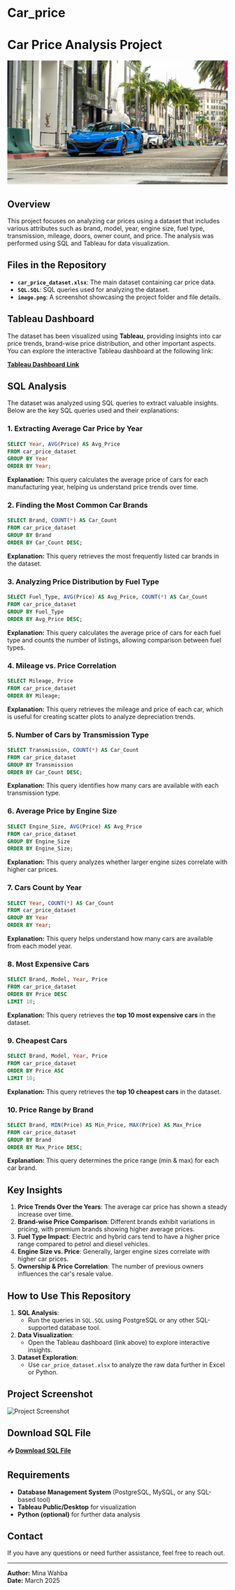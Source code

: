 # Car_price
# Car Price Analysis Project

![Project Screenshot](2021-acura-nsx-los-angeles-cars-and-coffee-137.webp)

## Overview
This project focuses on analyzing car prices using a dataset that includes various attributes such as brand, model, year, engine size, fuel type, transmission, mileage, doors, owner count, and price. The analysis was performed using SQL and Tableau for data visualization.

## Files in the Repository
- **`car_price_dataset.xlsx`**: The main dataset containing car price data.
- **`SQL.SQL`**: SQL queries used for analyzing the dataset.
- **`image.png`**: A screenshot showcasing the project folder and file details.

## Tableau Dashboard
The dataset has been visualized using **Tableau**, providing insights into car price trends, brand-wise price distribution, and other important aspects. You can explore the interactive Tableau dashboard at the following link:

**[Tableau Dashboard Link](ADD_YOUR_TABLEAU_LINK_HERE)**

## SQL Analysis
The dataset was analyzed using SQL queries to extract valuable insights. Below are the key SQL queries used and their explanations:

### 1. Extracting Average Car Price by Year
```sql
SELECT Year, AVG(Price) AS Avg_Price
FROM car_price_dataset
GROUP BY Year
ORDER BY Year;
```
**Explanation:** This query calculates the average price of cars for each manufacturing year, helping us understand price trends over time.

### 2. Finding the Most Common Car Brands
```sql
SELECT Brand, COUNT(*) AS Car_Count
FROM car_price_dataset
GROUP BY Brand
ORDER BY Car_Count DESC;
```
**Explanation:** This query retrieves the most frequently listed car brands in the dataset.

### 3. Analyzing Price Distribution by Fuel Type
```sql
SELECT Fuel_Type, AVG(Price) AS Avg_Price, COUNT(*) AS Car_Count
FROM car_price_dataset
GROUP BY Fuel_Type
ORDER BY Avg_Price DESC;
```
**Explanation:** This query calculates the average price of cars for each fuel type and counts the number of listings, allowing comparison between fuel types.

### 4. Mileage vs. Price Correlation
```sql
SELECT Mileage, Price
FROM car_price_dataset
ORDER BY Mileage;
```
**Explanation:** This query retrieves the mileage and price of each car, which is useful for creating scatter plots to analyze depreciation trends.

### 5. Number of Cars by Transmission Type
```sql
SELECT Transmission, COUNT(*) AS Car_Count
FROM car_price_dataset
GROUP BY Transmission
ORDER BY Car_Count DESC;
```
**Explanation:** This query identifies how many cars are available with each transmission type.

### 6. Average Price by Engine Size
```sql
SELECT Engine_Size, AVG(Price) AS Avg_Price
FROM car_price_dataset
GROUP BY Engine_Size
ORDER BY Engine_Size;
```
**Explanation:** This query analyzes whether larger engine sizes correlate with higher car prices.

### 7. Cars Count by Year
```sql
SELECT Year, COUNT(*) AS Car_Count
FROM car_price_dataset
GROUP BY Year
ORDER BY Year;
```
**Explanation:** This query helps understand how many cars are available from each model year.

### 8. Most Expensive Cars
```sql
SELECT Brand, Model, Year, Price
FROM car_price_dataset
ORDER BY Price DESC
LIMIT 10;
```
**Explanation:** This query retrieves the **top 10 most expensive cars** in the dataset.

### 9. Cheapest Cars
```sql
SELECT Brand, Model, Year, Price
FROM car_price_dataset
ORDER BY Price ASC
LIMIT 10;
```
**Explanation:** This query retrieves the **top 10 cheapest cars** in the dataset.

### 10. Price Range by Brand
```sql
SELECT Brand, MIN(Price) AS Min_Price, MAX(Price) AS Max_Price
FROM car_price_dataset
GROUP BY Brand
ORDER BY Max_Price DESC;
```
**Explanation:** This query determines the price range (min & max) for each car brand.

## Key Insights
1. **Price Trends Over the Years**: The average car price has shown a steady increase over time.
2. **Brand-wise Price Comparison**: Different brands exhibit variations in pricing, with premium brands showing higher average prices.
3. **Fuel Type Impact**: Electric and hybrid cars tend to have a higher price range compared to petrol and diesel vehicles.
4. **Engine Size vs. Price**: Generally, larger engine sizes correlate with higher car prices.
5. **Ownership & Price Correlation**: The number of previous owners influences the car's resale value.

## How to Use This Repository
1. **SQL Analysis**:
   - Run the queries in `SQL.SQL` using PostgreSQL or any other SQL-supported database tool.
2. **Data Visualization**:
   - Open the Tableau dashboard (link above) to explore interactive insights.
3. **Dataset Exploration**:
   - Use `car_price_dataset.xlsx` to analyze the raw data further in Excel or Python.

## Project Screenshot
![Project Screenshot](sandbox:/mnt/data/image.png)

## Download SQL File
📥 **[Download SQL File](sandbox:/mnt/data/SQL.SQL)**

## Requirements
- **Database Management System** (PostgreSQL, MySQL, or any SQL-based tool)
- **Tableau Public/Desktop** for visualization
- **Python (optional)** for further data analysis

## Contact
If you have any questions or need further assistance, feel free to reach out.

---
**Author:** Mina Wahba  
**Date:** March 2025

